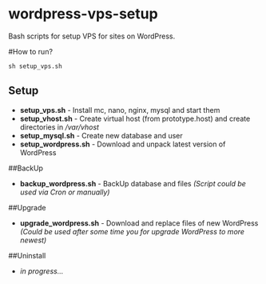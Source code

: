 wordpress-vps-setup
===================

Bash scripts for setup VPS for sites on WordPress.

#How to run?
```
sh setup_vps.sh
```

## Setup
- **setup_vps.sh** - Install mc, nano, nginx, mysql and start them
- **setup_vhost.sh** - Create virtual host (from prototype.host) and create directories in _/var/vhost_
- **setup_mysql.sh** - Create new database and user  
- **setup_wordpress.sh** - Download and unpack latest version of WordPress

##BackUp
- **backup_wordpress.sh** - BackUp database and files _(Script could be used via Cron or manually)_

##Upgrade
- **upgrade_wordpress.sh** - Download and replace files of new WordPress _(Could be used after some time you for upgrade WordPress to more newest)_

##Uninstall
- _in progress..._